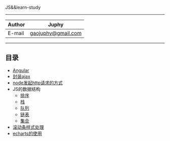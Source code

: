 JS&&learn-study

****
|Author|Juphy|
|---|---|
|E-mail|gaojuphy@gmail.com|

****
## 目录
* [Angular](/angular/README.md)
* [封装ajax](./ajax.js)
* [node发起http请求的方式](./node之发起http请求.js)
* JS的数据结构
    * [排序](./1、集合)
    * [栈](./2、栈)
    * [队列](./3、队列)
    * [链表](./4、链表)
    * [集合](./5、集合)
* [滚动条样式处理](/html/2、scroll处理)
* [echarts的使用](/html/3、echarts)
